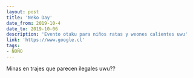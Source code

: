 ```yaml
---
layout: post
title: 'Neko Day'
date_from: 2019-10-4
date_to: 2019-10-06
description: 'Evento otaku para niños ratas y weones calientes uwu'
link: 'https://www.google.cl'
tags:
- ÑOÑO
---
```


Minas en trajes que parecen ilegales uwu??